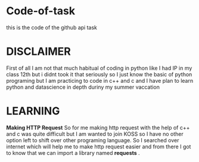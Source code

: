 # Code-of-task
this is the code of the github api task

# DISCLAIMER
First of all I am not that much habitual of coding in python like I had IP in my class 12th but i didnt took it that seriously so I just know the basic of python programing but I am practicing to code in c++ and c and I have plan to learn python and datascience in depth duriny my summer vaccation

# LEARNING 
**Making HTTP Request**
So for me making http request with the help of c++ and c was quite difficult but I am wanted to join KOSS so I have no other option left to shift over other programing language. So I searched over internet which will help me to make http request easier and from there I got to know that we can import a library named **requests** . 

